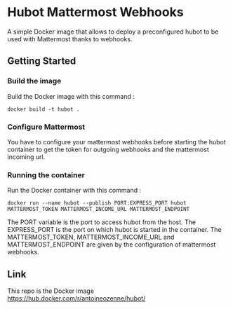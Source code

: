 # Hubot Mattermost Webhooks

A simple Docker image that allows to deploy a preconfigured hubot to be used with Mattermost thanks to webhooks.

## Getting Started

### Build the image

Build the Docker image with this command :

```
docker build -t hubot .
```

### Configure Mattermost

You have to configure your mattermost webhooks before starting the hubot container to get the token for outgoing webhooks and the mattermost incoming url.

### Running the container

Run the Docker container with this command :

```
docker run --name hubot --publish PORT:EXPRESS_PORT hubot MATTERMOST_TOKEN MATTERMOST_INCOME_URL MATTERMOST_ENDPOINT
```

The PORT variable is the port to access hubot from the host.
The EXPRESS_PORT is the port on which hubot is started in the container.
The MATTERMOST_TOKEN, MATTERMOST_INCOME_URL and MATTERMOST_ENDPOINT are given by the configuration of mattermost webhooks.

## Link
This repo is the Docker image https://hub.docker.com/r/antoineozenne/hubot/
